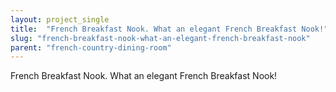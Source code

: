 ```yaml
---
layout: project_single
title:  "French Breakfast Nook. What an elegant French Breakfast Nook!"
slug: "french-breakfast-nook-what-an-elegant-french-breakfast-nook"
parent: "french-country-dining-room"
---
```

French Breakfast Nook. What an elegant French Breakfast Nook!